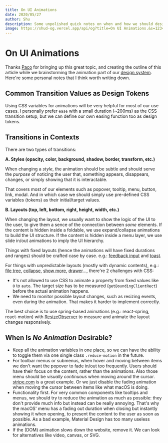 ```yaml
---
title: On UI Animations
date: 2020/05/27
author: Shu
description: Some unpolished quick notes on when and how we should design and use UI animations in a web application.
image: https://shud-og.vercel.app/api/og?title=On UI Animations.&s=12348e60
---
```


# On UI Animations

Thanks [Paco](https://paco.im) for bringing up this great topic, and creating the outline of this article while we brainstorming the animation part of our [design system](https://vercel.com/design). Here're some personal notes that I think worth writing down. 

## Common Transition Values as Design Tokens

Using CSS variables for animations will be very helpful for most of our use cases. I personally prefer `ease` with a small duration (~200ms) as the CSS transition setup, but we can define our own easing function too as design tokens.

## Transitions in Contexts

There are two types of transitions:

**A. Styles (opacity, color, background, shadow, border, transform, etc.)**

When changing a _style_, the animation should be subtle and should serve the _purpose_ of noticing the user that, something appears, disappears, changes, or simply showing that it is interactable.

That covers most of our elements such as popover, tooltip, menu, button, link, modal. And in which case we should simply use pre-defined CSS variables (tokens) as their initial/target values.

**B. Layouts (top, left, bottom, right, height, width, etc.)**

When changing the layout, we usually want to show the logic of the UI to the user, to give them a sence of the connection between _some_ elements. If the content is hidden inside a foldable, we use expand/collapse animations to build the UI structure. If the content is hidden inside a menu layer, we use slide in/out animations to imply the UI hierarchy.

Things with fixed layouts (hence the animations will have fixed durations and ranges) should be crafted case by case. e.g.: [feedback input](https://vercel.com/design/feedback) and [toast](https://vercel.com/design/toast).

For things with unpredictable layouts (mostly with dynamic contents), e.g.: [file tree](https://vercel.com/design/file-tree), [collapse](https://vercel.com/design/collapse), [show more](https://vercel.com/design/show-more), [drawer](https://vercel.com/design/drawer)..., there're 2 challenges with CSS:

- It's not allowed to use CSS to animate a property from fixed values like `0` to `auto`. The target size has to be measured (`getBoundingClientRect`) before the actual animation happens. 
- We need to monitor possible layout changes, such as resizing events, even during the animation. That makes it harder to implement correctly.

The best choice is to use spring-based animations (e.g.: react-spring, react-motion) with [ResizeObserver](https://drafts.csswg.org/resize-observer) to measure and animate the layout changes responsively.

## When Is *No Animation* Desirable?

- Keep all the animation variables in one place, so we can have the ability to toggle them via one single class `.reduce-motion` in the future.
- For toolbar menus or submenus, when hover and moving between items we don't want the popover to fade in/out too frequently. Users should have their focus on the content, rather than the animations. Also those menu should be *visually continuous* when moving around the cursor. [stripe.com](https://stripe.com) is a great example. Or we just disable the fading animation when moving the cursor between items like what macOS is doing.
- Functionality first. For very common components like tooltips and menus, we should try to reduce the animation as much as possible: they don't provide much info but instead can be really annoying. That's why the macOS' menu has a fading out duration when closing but instantly showing it when opening, to present the content to the user as soon as possible. As a bad example, Material Design has too many useless animations.
- If the (DOM) animation slows down the website, remove it. We can look for alternatives like video, canvas, or SVG.
